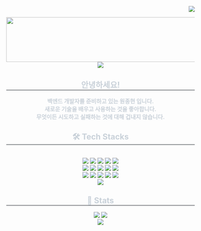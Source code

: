 <p align="right">
    <a href="https://hits.seeyoufarm.com">
        <img src="https://hits.seeyoufarm.com/api/count/incr/badge.svg?url=https%3A%2F%2Fgithub.com%2Fwww-jong%2Fhit-counter&count_bg=%2379C83D&title_bg=%23555555&icon=&icon_color=%23E7E7E7&title=hits&edge_flat=false"/>
    </a>
</p>
<a href="https://github.com/devxb/gitanimals">
  <img src="https://render.gitanimals.org/lines/www-jong?pet-id=1" width="1000" height="120"/>
</a>
<div align= "center">
    <img src="https://capsule-render.vercel.app/api?type=waving&color=random&height=120&text=Hi!&animation=fadeIn&fontColor=ffffff&fontSize=40" />
    </div>
    <div align= "center"> 
    <h2 style="border-bottom: 1px solid #21262d; color: #c9d1d9;"> 안녕하세요! </h2>  
    <div style="font-weight: 700; font-size: 15px; text-align: center; color: #c9d1d9;"> 백엔드 개발자를 준비하고 있는 원종현 입니다. </div> 
    <div style="font-weight: 700; font-size: 15px; text-align: center; color: #c9d1d9;"> 새로운 기술을 배우고 사용하는 것을 좋아합니다. </div> 
    <div style="font-weight: 700; font-size: 15px; text-align: center; color: #c9d1d9;"> 무엇이든 시도하고 실패하는 것에 대해 겁내지 않습니다. </div> 
    </div>
    <div align= "center">
    <h2 style="border-bottom: 1px solid #21262d; color: #c9d1d9;"> 🛠️ Tech Stacks </h2> <br> 
    <div style="margin: 0 auto; text-align: center;" align= "center"> <img src="https://img.shields.io/badge/Django-092E20?style=for-the-badge&logo=Django&logoColor=white">
          <img src="https://img.shields.io/badge/Node.js-339933?style=for-the-badge&logo=Node.js&logoColor=white">
          <img src="https://img.shields.io/badge/Tensorflow-FF6F00?style=for-the-badge&logo=Tensorflow&logoColor=white">
          <img src="https://img.shields.io/badge/Git-F05032?style=for-the-badge&logo=Git&logoColor=white">
          <img src="https://img.shields.io/badge/Java-007396?style=for-the-badge&logo=Java&logoColor=white">
          <br/><img src="https://img.shields.io/badge/Javascript-F7DF1E?style=for-the-badge&logo=Javascript&logoColor=white">
          <img src="https://img.shields.io/badge/Linux-FCC624?style=for-the-badge&logo=Linux&logoColor=white">
          <img src="https://img.shields.io/badge/MySQL-4479A1?style=for-the-badge&logo=MySQL&logoColor=white">
          <img src="https://img.shields.io/badge/Vue.js-4FC08D?style=for-the-badge&logo=Vue.js&logoColor=white">
          <img src="https://img.shields.io/badge/Spring-6DB33F?style=for-the-badge&logo=Spring&logoColor=white">
          <br/><img src="https://img.shields.io/badge/HTML5-E34F26?style=for-the-badge&logo=HTML5&logoColor=white">
          <img src="https://img.shields.io/badge/Flask-000000?style=for-the-badge&logo=Flask&logoColor=white">
          <img src="https://img.shields.io/badge/Heroku-430098?style=for-the-badge&logo=Heroku&logoColor=white">
          <img src="https://img.shields.io/badge/Python-3776AB?style=for-the-badge&logo=Python&logoColor=white">
          <img src="https://img.shields.io/badge/Selenium-43B02A?style=for-the-badge&logo=Selenium&logoColor=white">
          <br/><img src="https://img.shields.io/badge/CSS3-1572B6?style=for-the-badge&logo=CSS3&logoColor=white">
          </div>
    </div>
    <div align= "center"> 
    <h2 style="border-bottom: 1px solid #21262d; color: #c9d1d9;"> 🏅 Stats </h2> <div align= "center"> <img src="https://github-readme-stats.vercel.app/api?username=www-jong&bg_color=180,d6ffe0,00000000&title_color=000000&text_color=000000"
         /> <img src="https://github-readme-stats.vercel.app/api/top-langs/?username=www-jong&layout=compact&bg_color=180,d6ffe0,00000000&title_color=000000&text_color=000000"
           /> </div> 
    </div>
    <div align= "center">
<img src="http://mazassumnida.wtf/api/v2/generate_badge?boj=weon1009">
    </div>
